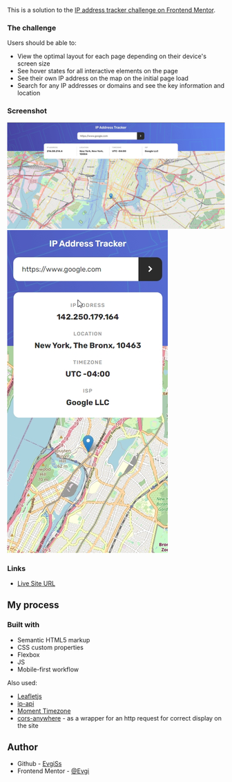 This is a solution to the [IP address tracker challenge on Frontend Mentor](https://www.frontendmentor.io/challenges/ip-address-tracker-I8-0yYAH0).

### The challenge

Users should be able to:

- View the optimal layout for each page depending on their device's screen size
- See hover states for all interactive elements on the page
- See their own IP address on the map on the initial page load
- Search for any IP addresses or domains and see the key information and location

### Screenshot

![](./screenshots/desktop.jpg)
![](./screenshots/mobile.jpg)

### Links

- [Live Site URL](https://evgiss.github.io/IP-address-tracker/)

## My process

### Built with

- Semantic HTML5 markup
- CSS custom properties
- Flexbox
- JS
- Mobile-first workflow

Also used:

- [Leafletjs](https://leafletjs.com/)
- [ip-api](https://ip-api.com/)
- [Moment Timezone](https://momentjs.com/timezone/)
- [cors-anywhere](https://cors-anywhere.herokuapp.com/) - as a wrapper for an http request for correct display on the site

## Author

- Github - [EvgiSs](https://github.com/EvgiSs)
- Frontend Mentor - [@Evgi](https://www.frontendmentor.io/profile/EvgiSs)

